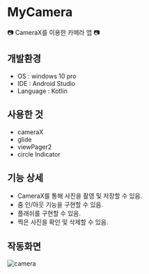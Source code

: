 # MyCamera
📷 CameraX를 이용한 카메라 앱 📷 

## 개발환경
* OS : windows 10 pro
* IDE : Android Studio
* Language : Kotlin

## 사용한 것
* cameraX
* glide
* viewPager2
* circle Indicator

## 기능 상세
* CameraX를 통해 사진을 촬영 및 저장할 수 있음.
* 줌 인/아웃 기능을 구현할 수 있음.
* 플래쉬를 구현할 수 있음.
* 찍은 사진을 확인 및 삭제할 수 있음.

## 작동화면
![camera](https://user-images.githubusercontent.com/62370144/169245978-696bf6b5-0261-42b6-8f85-54079e85bc77.png)
